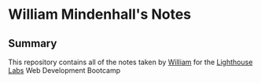 # William Mindenhall's Notes

## Summary

This repository contains all of the notes taken by [William](https://github.com/mackwill) for the [Lighthouse Labs](https://www.lighthouselabs.ca/) Web Development Bootcamp
